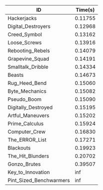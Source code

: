 |ID|Time(s)|
|-|-|
|Hackerjacks|0.11755|
|Digital_Destroyers|0.12968|
|Creed_Symbol|0.13162|
|Loose_Screws|0.13916|
|Rebooting_Rebels|0.14079|
|Grapevine_Squad|0.14191|
|Smalltalk_Dribble|0.14334|
|Beasts|0.14673|
|Rug_Heed_Bend|0.15060|
|Byte_Mechanics|0.15082|
|Pseudo_Boom|0.15090|
|Digitally_Destroyed|0.15195|
|Artful_Maneuvers|0.15202|
|Prime_Calculus|0.15924|
|Computer_Crew|0.16830|
|The_ERROR_List|0.17271|
|Blackouts|0.19923|
|The_Hit_Blunders|0.20702|
|Gonzo_Brutes|0.39507|
|Key_to_Innovation|inf|
|Pint_Sized_Benchwarmers|inf|
